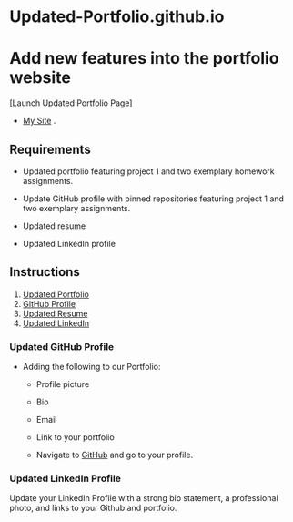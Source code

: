 # Updated-Portfolio.github.io

# Add new features into the portfolio website

[Launch Updated Portfolio Page]

- [My Site](https://moesaidi76.github.io/Updated-Portfolio-Page/.) .

## Requirements

- Updated portfolio featuring project 1 and two exemplary homework assignments.

- Update GitHub profile with pinned repositories featuring project 1 and two exemplary assignments.

- Updated resume

- Updated LinkedIn profile

## Instructions

1. [Updated Portfolio](#updated-portfolio)
2. [GitHub Profile](#updated-github-profile)
3. [Updated Resume](#updated-resume)
4. [Updated LinkedIn](#updated-linkedin)

### Updated GitHub Profile

- Adding the following to our Portfolio:

  - Profile picture

  - Bio

  - Email

  - Link to your portfolio

  - Navigate to [GitHub](https://github.com/) and go to your profile.

### Updated LinkedIn Profile

Update your LinkedIn Profile with a strong bio statement, a professional photo, and links to your Github and portfolio.
